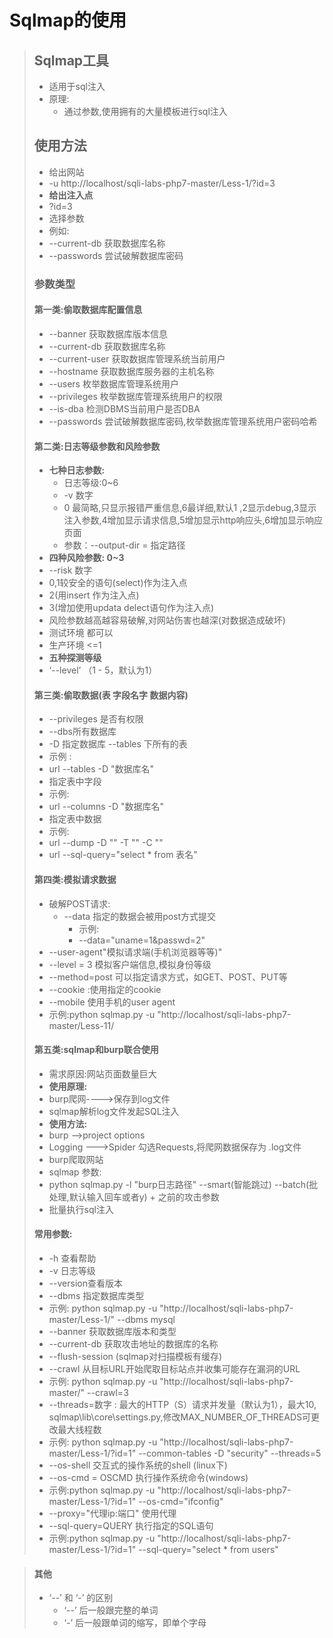# Sqlmap的使用

>## Sqlmap工具
>* 适用于sql注入
>* 原理:
>   * 通过参数,使用拥有的大量模板进行sql注入
>
>## 使用方法
>* 给出网站
>  * -u http://localhost/sqli-labs-php7-master/Less-1/?id=3
>* **给出注入点**
>  * ?id=3
>* 选择参数
>  * 例如:
>  * --current-db 获取数据库名称
>  * --passwords 尝试破解数据库密码
>
>### 参数类型
>#### 第一类:偷取数据库配置信息
>* --banner 获取数据库版本信息
>* --current-db 获取数据库名称
>* --current-user 获取数据库管理系统当前用户
>* --hostname 获取数据库服务器的主机名称
>* --users 枚举数据库管理系统用户
>* --privileges 枚举数据库管理系统用户的权限
>* --is-dba 检测DBMS当前用户是否DBA
>* --passwords 尝试破解数据库密码,枚举数据库管理系统用户密码哈希
> 
>#### 第二类:日志等级参数和风险参数
>* **七种日志参数:**
>     * 日志等级:0~6
>     * -v 数字
>     * 0 最简略,只显示报错严重信息,6最详细,默认1 ,2显示debug,3显示注入参数,4增加显示请求信息,5增加显示http响应头,6增加显示响应页面
>     * 参数：--output-dir = 指定路径
>* **四种风险参数: 0~3**
>  * --risk 数字
>  * 0,1较安全的语句(select)作为注入点
>  * 2(用insert 作为注入点)
>  * 3(增加使用updata delect语句作为注入点)
>  * 风险参数越高越容易破解,对网站伤害也越深(对数据造成破坏)
>  * 测试环境 都可以
>  * 生产环境 <=1
>* **五种探测等级**
>  * ‘--level’ （1 - 5，默认为1）
> 
>#### 第三类:偷取数据(表 字段名字 数据内容)
>* --privileges 是否有权限
>* --dbs所有数据库
>* -D 指定数据库 --tables 下所有的表
>  * 示例 :
>  * url --tables -D "数据库名"
>* 指定表中字段
>  * 示例:
>  * url --columns -D "数据库名"
>* 指定表中数据
>  * 示例:
>  * url --dump -D "" -T "" -C ""
>  * url --sql-query="select * from 表名"
> 
>#### 第四类:模拟请求数据
>* 破解POST请求:
>     * --data 指定的数据会被用post方式提交
>       *  示例:
>       *  --data="uname=1&passwd=2" 
>* --user-agent"模拟请求端(手机浏览器等等)"
>* --level = 3 模拟客户端信息,模拟身份等级
>* --method=post  可以指定请求方式，如GET、POST、PUT等
>* --cookie :使用指定的cookie
>* --mobile 使用手机的user agent
>  * 示例:python sqlmap.py -u "http://localhost/sqli-labs-php7-master/Less-11/
>
>#### 第五类:sqlmap和burp联合使用
>* 需求原因:网站页面数量巨大
>* **使用原理:**
>  * burp爬网---->保存到log文件
>  * sqlmap解析log文件发起SQL注入
>* **使用方法:**
>  * burp -->project options
>  * Logging --->Spider 勾选Requests,将爬网数据保存为 .log文件
>  * burp爬取网站
>  * sqlmap 参数:
>  * python sqlmap.py -l "burp日志路径" --smart(智能跳过) --batch(批处理,默认输入回车或者y) + 之前的攻击参数
>  * 批量执行sql注入
>
>#### 常用参数:
>* -h 查看帮助
>* -v 日志等级
>* --version查看版本
>* --dbms 指定数据库类型
>  *  示例: python sqlmap.py -u "http://localhost/sqli-labs-php7-master/Less-1/" --dbms mysql
>* --banner 获取数据库版本和类型
>* --current-db 获取攻击地址的数据库的名称
>* --flush-session (sqlmap对扫描模板有缓存)
>* --crawl  从目标URL开始爬取目标站点并收集可能存在漏洞的URL
>  *  示例: python sqlmap.py -u "http://localhost/sqli-labs-php7-master/" --crawl=3
>* --threads=数字  : 最大的HTTP（S）请求并发量（默认为1），最大10, sqlmap\lib\core\settings.py,修改MAX_NUMBER_OF_THREADS可更改最大线程数
>  *  示例: python sqlmap.py -u "http://localhost/sqli-labs-php7-master/Less-1/?id=1" --common-tables -D "security" --threads=5
>* --os-shell 交互式的操作系统的shell (linux下)
>* --os-cmd = OSCMD 执行操作系统命令(windows)
>  *  示例:python sqlmap.py -u "http://localhost/sqli-labs-php7-master/Less-1/?id=1" --os-cmd="ifconfig"
>* --proxy="代理ip:端口" 使用代理
>* --sql-query=QUERY 执行指定的SQL语句
>  *  示例:python sqlmap.py -u "http://localhost/sqli-labs-php7-master/Less-1/?id=1" --sql-query="select * from users"

>#### 其他
>* ‘--’ 和 ‘-’ 的区别
>   * ‘--’ 后一般跟完整的单词
>   * ‘-’ 后一般跟单词的缩写，即单个字母